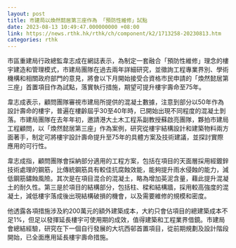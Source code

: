 ```yaml
---
layout: post
title: 市建局以煥然懿居第三座作為 「預防性維修」試點
date: 2023-08-13 10:49:47.000000000 +08:00
link: https://news.rthk.hk/rthk/ch/component/k2/1713258-20230813.htm
categories: rthk
---
```


市區重建局行政總監韋志成在網誌表示，為制定一套融合「預防性維修」理念的樓宇建造和管理模式，市建局團隊在過去兩年詳細研究，並徵詢工程專業界別、學術機構和相關政府部門的意見，將會以下月開始接受合資格市民申請的「煥然懿居第三座」首置項目作為試點，落實執行措施，期望可提升樓宇壽命至75年。

韋志成表示，顧問團隊審視市建局所提供的混凝土數據，注意到部分以50年作為設計壽命的樓宇，普遍在樓齡屆乎30至40年時，已開始出現不同程度的混凝土剝落。市建局團隊在去年年初，邀請港大土木工程系副教授蘇啟亮團隊，夥拍市建局工程顧問，以「煥然懿居第三座」作為案例，研究從樓宇結構設計和建築物料兩方面著手，制定可將樓宇設計壽命提升至75年的具體方案及技術建議，並探討實際應用的可行性。

韋志成指，顧問團隊會採納部分適用的工程方案，包括在項目的天面層採用經鍍鋅技術處理的鋼筋，比傳統鋼筋具有較佳抗腐蝕效能，能夠提升雨水侵蝕的能力，減低鋼筋鏽蝕風險。其次是在項目混合的混凝土，略為增加英泥含量，藉此提升混凝土的耐久性。第三是於項目的結構部分，包括柱、樑和結構牆，採用較高強度的混凝土，減低樓宇落成後出現結構破損的機會，以及需要維修的規模和密度。

他透露各項措施涉及約200萬元的額外建築成本，大約只會佔項目的總建築成本不足1%，但足以發揮延長樓宇可使用期的成效，值得建築和工程業界借鏡。市建局會總結經驗，研究在下一個自行發展的大坑西邨首置項目，從前期規劃及設計階段開始，已全面應用延長樓宇壽命措施。
